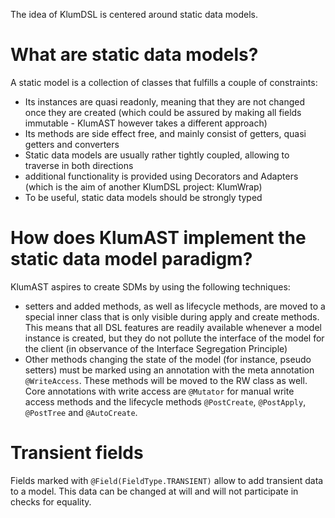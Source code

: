The idea of KlumDSL is centered around static data models.

# What are static data models?

A static model is a collection of classes that fulfills a couple of constraints:

- Its instances are quasi readonly, meaning that they are not changed once they are created (which could be assured by
  making all fields immutable - KlumAST however takes a different approach)
- Its methods are side effect free, and mainly consist of getters, quasi getters and converters
- Static data models are usually rather tightly coupled, allowing to traverse in both directions
- additional functionality is provided using Decorators and Adapters (which is the aim of another KlumDSL project: KlumWrap)
- To be useful, static data models should be strongly typed

# How does KlumAST implement the static data model paradigm?

KlumAST aspires to create SDMs by using the following techniques:

- setters and added methods, as well as lifecycle methods, are moved to a special inner class that is only visible
  during apply and create methods. This means that all DSL features are readily available whenever a model instance 
  is created, but they do not pollute the interface of the model for the client (in observance of the Interface
  Segregation Principle)
- Other methods changing the state of the model (for instance, pseudo setters) must be marked using an annotation 
  with the meta annotation `@WriteAccess`. These methods will be moved to the RW class as well. Core annotations with 
  write access are `@Mutator` for manual write access methods and the lifecycle methods `@PostCreate`, `@PostApply`,
  `@PostTree` and `@AutoCreate`.

# Transient fields

Fields marked with `@Field(FieldType.TRANSIENT)` allow to add transient data to a model. This data
can be changed at will and will not participate in checks for equality.